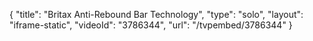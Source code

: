 {
    "title": "Britax Anti-Rebound Bar Technology",
    "type": "solo",
    "layout": "iframe-static",
    "videoId": "3786344",
    "url": "\/tvpembed\/3786344"
}